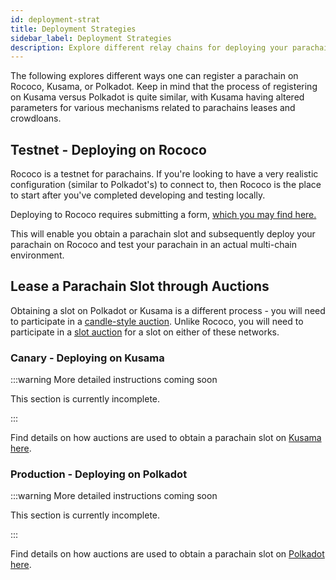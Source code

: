 ```yaml
---
id: deployment-strat
title: Deployment Strategies
sidebar_label: Deployment Strategies
description: Explore different relay chains for deploying your parachains
---
```


The following explores different ways one can register a parachain on Rococo, Kusama, or Polkadot.
Keep in mind that the process of registering on Kusama versus Polkadot is quite similar, with Kusama
having altered parameters for various mechanisms related to parachains leases and crowdloans.

## Testnet - Deploying on Rococo

Rococo is a testnet for parachains. If you're looking to have a very realistic configuration
(similar to Polkadot's) to connect to, then Rococo is the place to start after you've completed
developing and testing locally.

Deploying to Rococo requires submitting a form,
[which you may find here.](https://github.com/paritytech/subport/issues/new?assignees=al3mart%2CAlexD10S&labels=Rococo&projects=&template=rococo.yaml)

This will enable you obtain a parachain slot and subsequently deploy your parachain on Rococo and
test your parachain in an actual multi-chain environment.

## Lease a Parachain Slot through Auctions

Obtaining a slot on Polkadot or Kusama is a different process - you will need to participate in a
[candle-style auction](https://wiki.polkadot.network/docs/learn-auction#mechanics-of-a-candle-auction).
Unlike Rococo, you will need to participate in a
[slot auction](https://wiki.polkadot.network/docs/learn-auction) for a slot on either of these
networks.

### Canary - Deploying on Kusama

:::warning More detailed instructions coming soon

This section is currently incomplete.

:::

Find details on how auctions are used to obtain a parachain slot on
[Kusama here](https://guide.kusama.network/docs/learn-auction).

### Production - Deploying on Polkadot

:::warning More detailed instructions coming soon

This section is currently incomplete.

:::

Find details on how auctions are used to obtain a parachain slot on
[Polkadot here](https://wiki.polkadot.network/docs/learn-auction).
